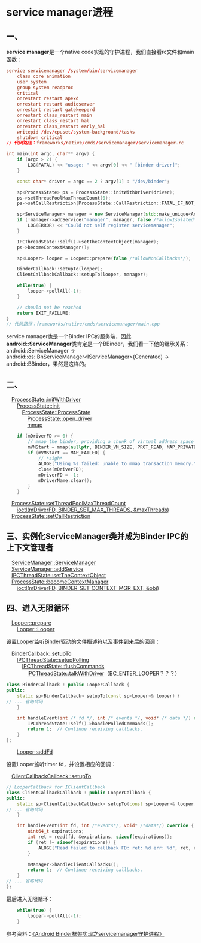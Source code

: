 # service manager进程

## 一、

**service manager**是一个native code实现的守护进程，我们直接看rc文件和main函数：  

```rc
service servicemanager /system/bin/servicemanager
    class core animation
    user system
    group system readproc
    critical
    onrestart restart apexd
    onrestart restart audioserver
    onrestart restart gatekeeperd
    onrestart class_restart main
    onrestart class_restart hal
    onrestart class_restart early_hal
    writepid /dev/cpuset/system-background/tasks
    shutdown critical
// 代码路径：frameworks/native/cmds/servicemanager/servicemanager.rc
```

```c++
int main(int argc, char** argv) {
    if (argc > 2) {
        LOG(FATAL) << "usage: " << argv[0] << " [binder driver]";
    }

    const char* driver = argc == 2 ? argv[1] : "/dev/binder";

    sp<ProcessState> ps = ProcessState::initWithDriver(driver);
    ps->setThreadPoolMaxThreadCount(0);
    ps->setCallRestriction(ProcessState::CallRestriction::FATAL_IF_NOT_ONEWAY);

    sp<ServiceManager> manager = new ServiceManager(std::make_unique<Access>());
    if (!manager->addService("manager", manager, false /*allowIsolated*/, IServiceManager::DUMP_FLAG_PRIORITY_DEFAULT).isOk()) {
        LOG(ERROR) << "Could not self register servicemanager";
    }

    IPCThreadState::self()->setTheContextObject(manager);
    ps->becomeContextManager();

    sp<Looper> looper = Looper::prepare(false /*allowNonCallbacks*/);

    BinderCallback::setupTo(looper);
    ClientCallbackCallback::setupTo(looper, manager);

    while(true) {
        looper->pollAll(-1);
    }

    // should not be reached
    return EXIT_FAILURE;
}
// 代码路径：frameworks/native/cmds/servicemanager/main.cpp
```

service manager也是一个Binder IPC的服务端，因此**android::ServiceManager**类肯定是一个BBinder，我们看一下他的继承关系：  
android::ServiceManager -> android::os::BnServiceManager\<IServiceManager\>(Generated) -> android::BBinder，果然是这样的。  

## 二、

&emsp;[ProcessState::initWithDriver][PSinitWithDriverLink]  
&emsp;&emsp;[ProcessState::init][PSinitLink]  
&emsp;&emsp;&emsp;[ProcessState::ProcessState][PSConstructorLink]  
&emsp;&emsp;&emsp;&emsp;[ProcessState::open_driver][PSopen_driverLink]  
&emsp;&emsp;&emsp;&emsp;[mmap][mmapCalledLink]  

```c++
    if (mDriverFD >= 0) {
        // mmap the binder, providing a chunk of virtual address space to receive transactions.
        mVMStart = mmap(nullptr, BINDER_VM_SIZE, PROT_READ, MAP_PRIVATE | MAP_NORESERVE, mDriverFD, 0);
        if (mVMStart == MAP_FAILED) {
            // *sigh*
            ALOGE("Using %s failed: unable to mmap transaction memory.\n", mDriverName.c_str());
            close(mDriverFD);
            mDriverFD = -1;
            mDriverName.clear();
        }
    }
```

[PSinitWithDriverLink]:https://cs.android.com/android/platform/superproject/+/master:frameworks/native/libs/binder/ProcessState.cpp;l=80
[PSinitLink]:https://cs.android.com/android/platform/superproject/+/master:frameworks/native/libs/binder/ProcessState.cpp;l=90
[PSConstructorLink]:https://cs.android.com/android/platform/superproject/+/master:frameworks/native/libs/binder/ProcessState.cpp;l=395
[PSopen_driverLink]:https://cs.android.com/android/platform/superproject/+/master:frameworks/native/libs/binder/ProcessState.cpp;l=367
[mmapCalledLink]:https://cs.android.com/android/platform/superproject/+/master:frameworks/native/libs/binder/ProcessState.cpp;l=395

&emsp;[ProcessState::setThreadPoolMaxThreadCount][setThreadPoolMaxThreadCountLink]  
&emsp;&emsp;[ioctl(mDriverFD, BINDER_SET_MAX_THREADS, &maxThreads)][ioctl_BINDER_SET_MAX_THREADS_lk]  
&emsp;[ProcessState::setCallRestriction][PSsetCallRestrictionLink]  

[setThreadPoolMaxThreadCountLink]:https://cs.android.com/android/platform/superproject/+/master:frameworks/native/libs/binder/ProcessState.cpp;l=346
[ioctl_BINDER_SET_MAX_THREADS_lk]:https://cs.android.com/android/platform/superproject/+/master:frameworks/native/libs/binder/ProcessState.cpp;l=350
[PSsetCallRestrictionLink]:https://cs.android.com/android/platform/superproject/+/master:frameworks/native/libs/binder/ProcessState.cpp;l=227

## 三、实例化ServiceManager类并成为Binder IPC的上下文管理者

&emsp;[ServiceManager::ServiceManager][ServiceManagerCnstctrLink]  
&emsp;[ServiceManager::addService][ServiceManagerAddServiceLink]  
&emsp;[IPCThreadState::setTheContextObject][IPCTSsetTheContextObjectLink]  
&emsp;[ProcessState::becomeContextManager][PSbecomeContextManagerLink]  
&emsp;&emsp;[ioctl(mDriverFD, BINDER_SET_CONTEXT_MGR_EXT, &obj)][ioctl_BINDER_SET_CONTEXT_MGR_EXT_lk]  

[ServiceManagerCnstctrLink]:https://cs.android.com/android/platform/superproject/+/master:frameworks/native/cmds/servicemanager/ServiceManager.cpp;l=119
[ServiceManagerAddServiceLink]:https://cs.android.com/android/platform/superproject/+/master:frameworks/native/cmds/servicemanager/ServiceManager.cpp;l=213
[IPCTSsetTheContextObjectLink]:https://cs.android.com/android/platform/superproject/+/master:frameworks/native/libs/binder/IPCThreadState.cpp;l=1110
[PSbecomeContextManagerLink]:https://cs.android.com/android/platform/superproject/+/master:frameworks/native/libs/binder/ProcessState.cpp;l=147
[ioctl_BINDER_SET_CONTEXT_MGR_EXT_lk]:https://cs.android.com/android/platform/superproject/+/master:frameworks/native/libs/binder/ProcessState.cpp;l=147

## 四、进入无限循环

&emsp;[Looper::prepare][LooperPrepareLink]  
&emsp;&emsp;[Looper::Looper][LooperLooperLink]  

[LooperPrepareLink]:https://cs.android.com/android/platform/superproject/+/master:system/core/libutils/Looper.cpp;l=113
[LooperLooperLink]:https://cs.android.com/android/platform/superproject/+/master:system/core/libutils/Looper.cpp;l=62

设置Looper监听Binder驱动的文件描述符以及事件到来后的回调：  

&emsp;[BinderCallback::setupTo][BinderCallbackSetupToLink]  
&emsp;&emsp;[IPCThreadState::setupPolling][IPCThreadStateSetupPollingLink]  
&emsp;&emsp;&emsp;[IPCThreadState::flushCommands][IPCTSflushCommandsLink]  
&emsp;&emsp;&emsp;&emsp;[IPCThreadState::talkWithDriver][talkWithDriverLink]（BC_ENTER_LOOPER？？？）  

```c++
class BinderCallback : public LooperCallback {
public:
    static sp<BinderCallback> setupTo(const sp<Looper>& looper) {
// ... 省略代码
    }

    int handleEvent(int /* fd */, int /* events */, void* /* data */) override {
        IPCThreadState::self()->handlePolledCommands();
        return 1;  // Continue receiving callbacks.
    }
};
```

[BinderCallbackSetupToLink]:https://cs.android.com/android/platform/superproject/+/master:frameworks/native/cmds/servicemanager/main.cpp;l=41
[IPCThreadStateSetupPollingLink]:https://cs.android.com/android/platform/superproject/+/master:frameworks/native/libs/binder/IPCThreadState.cpp;l=647
[IPCTSflushCommandsLink]:https://cs.android.com/android/platform/superproject/+/master:frameworks/native/libs/binder/IPCThreadState.cpp;l=473
[talkWithDriverLink]:https://cs.android.com/android/platform/superproject/+/master:frameworks/native/libs/binder/IPCThreadState.cpp;l=965

&emsp;&emsp;[Looper::addFd][LooperaddFdLink]  

[LooperaddFdLink]:https://cs.android.com/android/platform/superproject/+/master:system/core/libutils/Looper.cpp;l=430

设置Looper监听timer fd，并设置相应的回调：  

&emsp;[ClientCallbackCallback::setupTo][ClientCallbackCallbackSetupToLink]  

[ClientCallbackCallbackSetupToLink]:https://cs.android.com/android/platform/superproject/+/master:frameworks/native/cmds/servicemanager/main.cpp;l=67

```c++
// LooperCallback for IClientCallback
class ClientCallbackCallback : public LooperCallback {
public:
    static sp<ClientCallbackCallback> setupTo(const sp<Looper>& looper, const sp<ServiceManager>& manager) {
// ... 省略代码
    }

    int handleEvent(int fd, int /*events*/, void* /*data*/) override {
        uint64_t expirations;
        int ret = read(fd, &expirations, sizeof(expirations));
        if (ret != sizeof(expirations)) {
            ALOGE("Read failed to callback FD: ret: %d err: %d", ret, errno);
        }

        mManager->handleClientCallbacks();
        return 1;  // Continue receiving callbacks.
    }
// ... 省略代码
};
```

最后进入无限循环：  

```c++
    while(true) {
        looper->pollAll(-1);
    }
```

参考资料：[《Android Binder框架实现之servicemanager守护进程》](https://blog.csdn.net/tkwxty/article/details/102904305)
